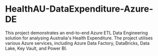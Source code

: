 # HealthAU-DataExpenditure-Azure-DE
This project demonstrates an end-to-end Azure ETL Data Engineering solution for analysing Australia's Health Expenditure. The project utilises various Azure services, including Azure Data Factory, DataBricks, Data Lake, Key Vault, and Power BI.
